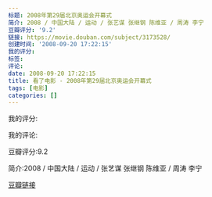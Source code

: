 ```yaml
---
标题: 2008年第29届北京奥运会开幕式
简介: 2008 / 中国大陆 / 运动 / 张艺谋 张继钢 陈维亚 / 周涛 李宁
豆瓣评分: '9.2'
链接: https://movie.douban.com/subject/3173528/
创建时间: '2008-09-20 17:22:15'
我的评分:
标签:
评论:
date: 2008-09-20 17:22:15
title: 看了电影 - 2008年第29届北京奥运会开幕式
tags: [电影]
categories: []
---
```


我的评分:

我的评论:

豆瓣评分:9.2

简介:2008 / 中国大陆 / 运动 / 张艺谋 张继钢 陈维亚 / 周涛 李宁

[豆瓣链接](https://movie.douban.com/subject/3173528/)

